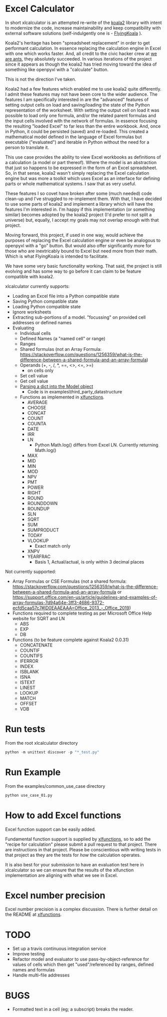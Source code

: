 
# Excel Calculator

In short xlcalculator is an attempted re-write of the [koala2](https://github.com/vallettea/koala) library with intent to modernize the code, increase maintainability and keep compatibility with external software solutions (self-indulgently one is - [FlyingKoala](https://github.com/bradbase/flyingkoala) ).

Koala2's heritage has been "spreadsheet replacement" in order to get performant calculation. In essence replacing the calculation engine in Excel with one which works faster. And, all credit to the civic hacker crew at [we are ants](https://weareants.fr/#!/koala-the-faster-excel), they absolutely succeeded. In various iterations of the project since it appears as though the koala2 has tried moving toward the idea of something like openpyxl with a "calculate" button.

This is not the direction I've taken.

Koala2 had a few features which enabled me to use koala2 quite differently. I admit these features may not have been core to the wider audience. The features I am specifically interested in are the "advanced" features of setting output cells on load and saving/loading the state of the Python representation of the worksheet. With setting the output cell on load it was possible to load only one formula, and/or the related parent formulas and the input cells involved with the network of formulas. In essence focusing the resulting "loaded Excel" to far less than the entire workbook. And, once in Python, it could be persisted (saved) and re-loaded. This created a mathematical model defined in the language of Excel formulas but executable ("evaluated") and iterable in Python without the need for a person to translate it.

This use case provides the ability to view Excel workbooks as definitions of a calculation (a model or part thereof). Where the model is an abstraction that just so happens to be expressed in the form of an Excel spreadsheet. So, in that sense, koala2 wasn't simply replacing the Excel calculation engine but was more a toolkit which uses Excel as an interface for defining parts or whole mathematical systems. I saw that as very useful.

These features I so covet have broken after some (much needed) code clean-up and I've struggled to re-implement them. With that, I have decided to use some parts of koala2 and implement a library which will have the features I'm interested in. I'm happy if this implementation (or something similar) becomes adopted by the koala2 project (I'd prefer to not split a universe) but, equally, I accept my goals may not overlap enough with that project.

Moving forward, this project, if used in one way, would achieve the purposes of replacing the Excel calculation engine or even be analogous to openpyxl with a "go" button. But would also offer significantly more for those who are inextricably bound to Excel but need more from their math. Which is what FlyingKoala is intended to facilitate.

We have some very basic functionality working. That said, the project is still evolving and has some way to go before it can claim to be feature compatible with koala2.

xlcalculator currently supports:
* Loading an Excel file into a Python compatible state
* Saving Python compatible state
* Loading Python compatible state
* Ignore worksheets
* Extracting sub-portions of a model. "focussing" on provided cell addresses or defined names
* Evaluating
  * Individual cells
  * Defined Names (a "named cell" or range)
  * Ranges
  * Shared formulas (not an Array Formula: https://stackoverflow.com/questions/1256359/what-is-the-difference-between-a-shared-formula-and-an-array-formula)
  * Operands (+, -, /, \*, ==, <>, <=, >=)
    * on cells only
  * Set cell value
  * Get cell value
  * [Parsing a dict into the Model object](https://stackoverflow.com/questions/31260686/excel-formula-evaluation-in-pandas/61586912#61586912)
    * Code is in examples\\third_party_datastructure
  * Functions as implemented in [xlfunctions](https://github.com/bradbase/xlfunctions).
    * AVERAGE
    * CHOOSE
    * CONCAT
    * COUNT
    * COUNTA
    * DATE
    * IRR
    * LN
      - Python Math.log() differs from Excel LN. Currently returning Math.log()
    * MAX
    * MID
    * MIN
    * MOD
    * NPV
    * PMT
    * POWER
    * RIGHT
    * ROUND
    * ROUNDDOWN
    * ROUNDUP
    * SLN
    * SQRT
    * SUM
    * SUMPRODUCT
    * TODAY
    * VLOOKUP
      - Exact match only
    * XNPV
    * YEARFRAC
      - Basis 1, Actual/actual, is only within 3 decimal places

Not currently supported:
* Array Formulas or CSE Formulas (not a shared formula: https://stackoverflow.com/questions/1256359/what-is-the-difference-between-a-shared-formula-and-an-array-formula or https://support.office.com/en-us/article/guidelines-and-examples-of-array-formulas-7d94a64e-3ff3-4686-9372-ecfd5caa57c7#ID0EAAEAAA=Office_2013_-_Office_2019)
* Functions required to complete testing as per Microsoft Office Help website for SQRT and LN
  * ABS
  * EXP
  * DB
* Functions (to be feature complete against Koala2 0.0.31)
  * CONCATENATE
  * COUNTIF
  * COUNTIFS
  * IFERROR
  * INDEX
  * ISBLANK
  * ISNA
  * ISTEXT
  * LINEST
  * LOOKUP
  * MATCH
  * OFFSET
  * VDB

# Run tests
From the root xlcalculator directory
```python
python -m unittest discover -p "*_test.py"
```

# Run Example
From the examples/common_use_case directory
```python
python use_case_01.py
```

# How to add Excel functions
Excel function support can be easily added.

Fundamental function support is supplied by [xlfunctions](https://github.com/bradbase/xlfunctions), so to add the "recipe for calculation" please submit a pull request to that project. There are instructions in that project. Please be conscientious with writing tests in that project as they are the tests for _how_ the calculation operates.

It is also best for your submission to have an evaluation test here in xlcalculator so we can ensure that the results of the xlfunction implementation are aligning with what we see in Excel.


# Excel number precision
Excel number precision is a complex discussion. There is further detail on the README at [xlfunctions](https://github.com/bradbase/xlfunctions).


# TODO
- Set up a travis continuous integration service
- Improve testing
- Refactor model and evaluator to use pass-by-object-reference for values of cells which then get "used"/referenced by ranges, defined names and formulas
- Handle multi-file addresses

# BUGS
- Formatted text in a cell (eg; a subscript) breaks the reader.
